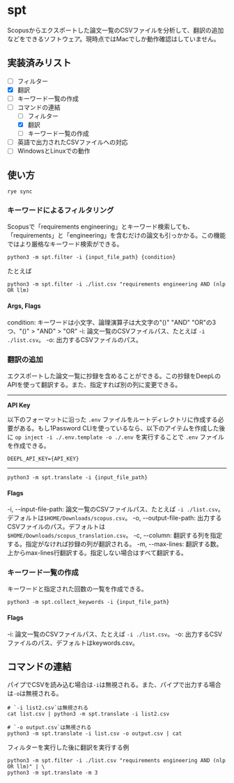 # spt

Scopusからエクスポートした論文一覧のCSVファイルを分析して、翻訳の追加などをできるソフトウェア。現時点ではMacでしか動作確認はしていません。

## 実装済みリスト

- [ ] フィルター
- [x] 翻訳
- [ ] キーワード一覧の作成
- [ ] コマンドの連結
    - [ ] フィルター
    - [x] 翻訳
    - [ ] キーワード一覧の作成
- [ ] 英語で出力されたCSVファイルへの対応
- [ ] WindowsとLinuxでの動作

## 使い方

```shell
rye sync
```

### キーワードによるフィルタリング

Scopusで「requirements engineering」とキーワード検索しても、「requirements」と「engineering」を含むだけの論文も引っかかる。この機能ではより厳格なキーワード検索ができる。

```shell
python3 -m spt.filter -i {input_file_path} {condition}
```

たとえば

```shell
python3 -m spt.filter -i ./list.csv "requirements engineering AND (nlp OR llm)
```

#### Args, Flags

condition: キーワードは小文字、論理演算子は大文字の"()" "AND" "OR"の3つ、"()" > "AND" > "OR"
-i: 論文一覧のCSVファイルパス、たとえば `-i ./list.csv`。
-o: 出力するCSVファイルのパス。

### 翻訳の追加

エクスポートした論文一覧に抄録を含めることができる。この抄録をDeepLのAPIを使って翻訳する。また、指定すれば別の列に変更できる。

---
**API Key**

以下のフォーマットに沿った `.env` ファイルをルートディレクトリに作成する必要がある。もし1Password CLIを使っているなら、以下のアイテムを作成した後に `op inject -i ./.env.template -o ./.env` を実行することで `.env` ファイルを作成できる。

```.env
DEEPL_API_KEY={API_KEY}
```
---


```shell
python3 -m spt.translate -i {input_file_path}
```

#### Flags

-i, --input-file-path: 論文一覧のCSVファイルパス、たとえば `-i ./list.csv`。デフォルトは`$HOME/Downloads/scopus.csv`。
-o, --output-file-path: 出力するCSVファイルのパス。デフォルトは`$HOME/Downloads/scopus_translation.csv`。
-c, --column: 翻訳する列を指定する。指定がなければ抄録の列が翻訳される。
-m, --max-lines: 翻訳する数。上からmax-lines行翻訳する。指定しない場合はすべて翻訳する。

### キーワード一覧の作成

キーワードと指定された回数の一覧を作成できる。

```shell
python3 -m spt.collect_keywords -i {input_file_path}
```

#### Flags

-i: 論文一覧のCSVファイルパス、たとえば `-i ./list.csv`。
-o: 出力するCSVファイルのパス、デフォルトはkeywords.csv。

## コマンドの連結

パイプでCSVを読み込む場合は`-i`は無視される。また、パイプで出力する場合は`-o`は無視される。

```shell
# `-i list2.csv`は無視される
cat list.csv | python3 -m spt.translate -i list2.csv

# `-o output.csv`は無視される
python3 -m spt.translate -i list.csv -o output.csv | cat
```

フィルターを実行した後に翻訳を実行する例

```shell
python3 -m spt.filter -i ./list.csv "requirements engineering AND (nlp OR llm)" | \
python3 -m spt.translate -m 3
```
